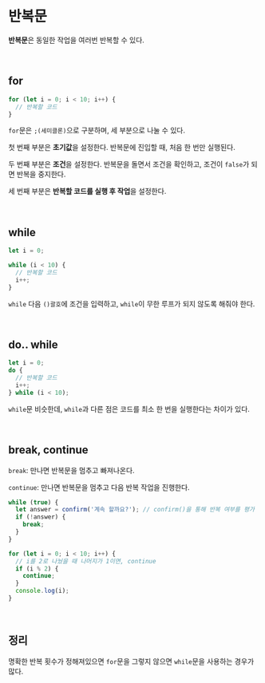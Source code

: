 # 반복문

**반복문**은 동일한 작업을 여러번 반복할 수 있다.

<br />

## for

```javascript
for (let i = 0; i < 10; i++) {
  // 반복할 코드
}
```

`for`문은 `;(세미클론)`으로 구분하며, 세 부분으로 나눌 수 있다.

첫 번째 부분은 **초기값**을 설정한다. 반복문에 진입할 때, 처음 한 번만 실행된다.

두 번째 부분은 **조건**을 설정한다. 반복문을 돌면서 조건을 확인하고, 조건이 `false`가 되면 반복을 중지한다.

세 번째 부분은 **반복할 코드를 실행 후 작업**을 설정한다.

<br />

## while

```javascript
let i = 0;

while (i < 10) {
  // 반복할 코드
  i++;
}
```

`while` 다음 `()괄호`에 조건을 입력하고, `while`이 무한 루프가 되지 않도록 해줘야 한다.

<br />

## do.. while

```javascript
let i = 0;
do {
  // 반복할 코드
  i++;
} while (i < 10);
```

`while`문 비슷한데, `while`과 다른 점은 코드를 최소 한 번을 실행한다는 차이가 있다.

<br />

## break, continue

`break`: 만나면 반복문을 멈추고 빠져나온다.

`continue`: 만나면 반복문을 멈추고 다음 반복 작업을 진행한다.

```javascript
while (true) {
  let answer = confirm('계속 할까요?'); // confirm()을 통해 반복 여부를 평가
  if (!answer) {
    break;
  }
}
```

```javascript
for (let i = 0; i < 10; i++) {
  // i를 2로 나눴을 때 나머지가 1이면, continue
  if (i % 2) {
    continue;
  }
  console.log(i);
}
```

<br />

## 정리

명확한 반복 횟수가 정해져있으면 `for`문을 그렇지 않으면 `while`문을 사용하는 경우가 많다.
